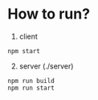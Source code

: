 # How to run?

1. client
```
npm start
```

2. server (./server)
```
npm run build
npm run start
```